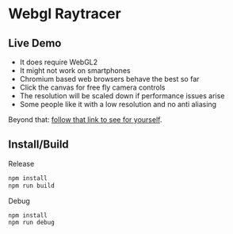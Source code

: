 # Webgl Raytracer

## Live Demo

* It does require WebGL2
* It might not work on smartphones
* Chromium based web browsers behave the best so far
* Click the canvas for free fly camera controls
* The resolution will be scaled down if performance issues arise
* Some people like it with a low resolution and no anti aliasing

Beyond that: [follow that link to see for yourself](http://guillaumebouchetepitech.github.io/webgl_raytracer/index.html).

## Install/Build

Release
```bash
npm install
npm run build
```

Debug
```bash
npm install
npm run debug
```
